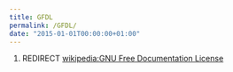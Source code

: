 ```yaml
---
title: GFDL
permalink: /GFDL/
date: "2015-01-01T00:00:00+01:00"
---
```


1.  REDIRECT [wikipedia:GNU Free Documentation License](/atopedia/wikipedia:GNU_Free_Documentation_License "wikilink")
